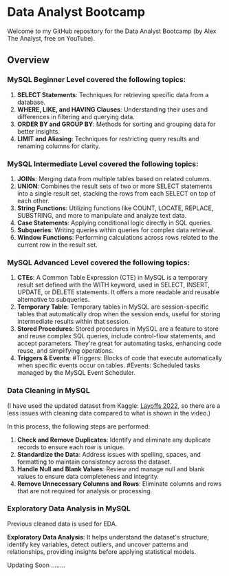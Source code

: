 # Data Analyst Bootcamp
Welcome to my GitHub repository for the Data Analyst Bootcamp (by Alex The Analyst, free on YouTube).
## Overview

### MySQL Beginner Level covered the following topics:

1. **SELECT Statements**: Techniques for retrieving specific data from a database.
2. **WHERE, LIKE, and HAVING Clauses**: Understanding their uses and differences in filtering and querying data.
3. **ORDER BY and GROUP BY**: Methods for sorting and grouping data for better insights.
4. **LIMIT and Aliasing**: Techniques for restricting query results and renaming columns for clarity.

### MySQL Intermediate Level covered the following topics:

1. **JOINs**: Merging data from multiple tables based on related columns.
2. **UNION**: Combines the result sets of two or more SELECT statements into a single result set, stacking the rows from each SELECT on top of each other.
3. **String Functions**: Utilizing functions like COUNT, LOCATE, REPLACE, SUBSTRING, and more to manipulate and analyze text data.
4. **Case Statements**:  Applying conditional logic directly in SQL queries.
5. **Subqueries**: Writing queries within queries for complex data retrieval.
6. **Window Functions**: Performing calculations across rows related to the current row in the result set.

### MySQL Advanced Level covered the following topics:

1. **CTEs**: A Common Table Expression (CTE) in MySQL is a temporary result set defined with the WITH keyword, used in SELECT, INSERT, UPDATE, or DELETE statements. It offers a more readable and reusable alternative to subqueries.
2. **Temporary Table**: Temporary tables in MySQL are session-specific tables that automatically drop when the session ends, useful for storing intermediate results within that session.
3. **Stored Procedures**: Stored procedures in MySQL are a feature to store and reuse complex SQL queries, include control-flow statements, and accept parameters. They're great for automating tasks, enhancing code reuse, and simplifying operations.
4. **Triggers & Events**:
    #Triggers: Blocks of code that execute automatically when specific events occur on tables.
    #Events: Scheduled tasks managed by the MySQL Event Scheduler.

### Data Cleaning in MySQL

(I have used the updated dataset from Kaggle: [Layoffs 2022](https://www.kaggle.com/datasets/swaptr/layoffs-2022), so there are a less issues with cleaning data compared to what is shown in the video.)

In this process, the following steps are performed:

1. **Check and Remove Duplicates**: Identify and eliminate any duplicate records to ensure each row is unique.
2. **Standardize the Data**: Address issues with spelling, spaces, and formatting to maintain consistency across the dataset.
3. **Handle Null and Blank Values**: Review and manage null and blank values to ensure data completeness and integrity.
4. **Remove Unnecessary Columns and Rows**: Eliminate columns and rows that are not required for analysis or processing.

### Exploratory Data Analysis in MySQL

Previous cleaned data is used for EDA.

**Exploratory Data Analysis**: It helps understand the dataset's structure, identify key variables, detect outliers, and uncover patterns and relationships, providing insights before applying statistical models.

Updating Soon ........

